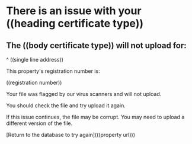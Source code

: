 # There is an issue with your ((heading certificate type))
## The ((body certificate type)) will not upload for:
^ ((single line address))

This property's registration number is:

((registration number))

Your file was flagged by our virus scanners and will not upload.

You should check the file and try upload it again.

If this issue continues, the file may be corrupt. You may need to upload a different version of the file.

[Return to the database to try again](((property url)))